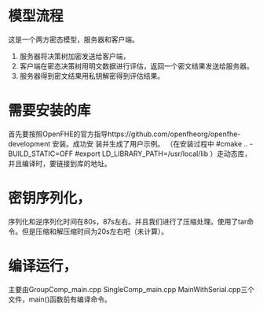 
# 模型流程
这是一个两方密态模型，服务器和客户端。
1. 服务器将决策树加密发送给客户端，
2. 客户端在密态决策树用明文数据进行评估，返回一个密文结果发送给服务器。
3. 服务器得到密文结果用私钥解密得到评估结果。

# 需要安装的库
首先要按照OpenFHE的官方指导https://github.com/openfheorg/openfhe-development 安装。成功安
装并生成了用户示例。
（在安装过程中 
#cmake ..  -BUILD_STATIC=OFF
#export LD_LIBRARY_PATH=/usr/local/lib
）走动态库，并且编译时，要链接到库的地址。

# 密钥序列化，
序列化和逆序列化时间在80s，87s左右。并且我们进行了压缩处理。使用了tar命令。但是压缩和解压缩时间为20s左右吧（未计算）。

# 编译运行，
主要由GroupComp_main.cpp SingleComp_main.cpp MainWithSerial.cpp三个文件，main()函数前有编译命令。

